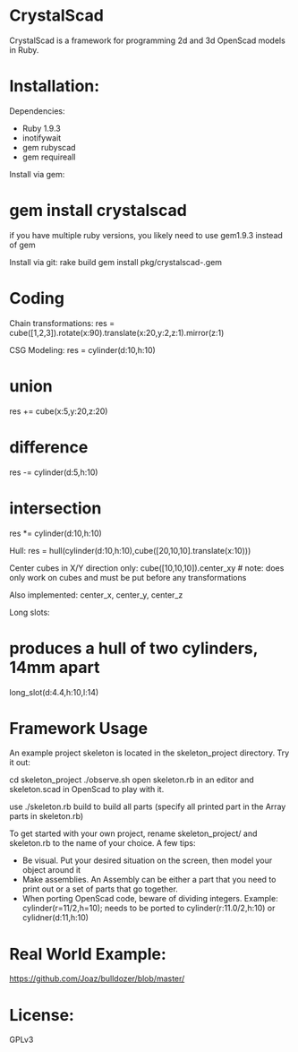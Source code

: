 CrystalScad
===========

CrystalScad is a framework for programming 2d and 3d OpenScad models in Ruby. 

Installation:
===========
Dependencies:
- Ruby 1.9.3
- inotifywait
- gem rubyscad
- gem requireall

Install via gem:

# gem install crystalscad

if you have multiple ruby versions, you likely need to use gem1.9.3 instead of gem

Install via git:
rake build
gem install pkg/crystalscad-<version>.gem


Coding
===========
Chain transformations:
  res = cube([1,2,3]).rotate(x:90).translate(x:20,y:2,z:1).mirror(z:1)

CSG Modeling:
  res = cylinder(d:10,h:10)
  # union
  res += cube(x:5,y:20,z:20)
  # difference
  res -= cylinder(d:5,h:10)
  # intersection
  res *= cylinder(d:10,h:10)
  
Hull:
  res = hull(cylinder(d:10,h:10),cube([20,10,10].translate(x:10)))

Center cubes in X/Y direction only:
  cube([10,10,10]).center_xy # note: does only work on cubes and must be put before any transformations

Also implemented: center_x, center_y, center_z  
  

Long slots:   
  # produces a hull of two cylinders, 14mm apart
  long_slot(d:4.4,h:10,l:14)  
  




Framework Usage
===========
An example project skeleton is located in the skeleton_project directory. Try it out:

cd skeleton_project
./observe.sh 
open skeleton.rb in an editor and skeleton.scad in OpenScad to play with it.

use ./skeleton.rb build to build all parts (specify all printed part in the Array parts in skeleton.rb)

To get started with your own project, rename skeleton_project/ and skeleton.rb to the name of your choice.
A few tips:
- Be visual. Put your desired situation on the screen, then model your object around it
- Make assemblies. An Assembly can be either a part that you need to print out or a set of parts that go together. 
- When porting OpenScad code, beware of dividing integers. Example: 
  cylinder(r=11/2,h=10);
  needs to be ported to
  cylinder(r:11.0/2,h:10)
  or
  cylidner(d:11,h:10)
  





Real World Example:
===========
https://github.com/Joaz/bulldozer/blob/master/



License:
===========
GPLv3

